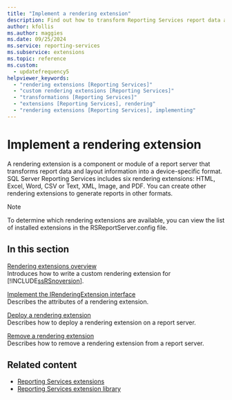 ```yaml
---
title: "Implement a rendering extension"
description: Find out how to transform Reporting Services report data and layout information into device-specific formats by implementing rendering extensions.
author: kfollis
ms.author: maggies
ms.date: 09/25/2024
ms.service: reporting-services
ms.subservice: extensions
ms.topic: reference
ms.custom:
  - updatefrequency5
helpviewer_keywords:
  - "rendering extensions [Reporting Services]"
  - "custom rendering extensions [Reporting Services]"
  - "transformations [Reporting Services]"
  - "extensions [Reporting Services], rendering"
  - "rendering extensions [Reporting Services], implementing"
---
```

# Implement a rendering extension
  A rendering extension is a component or module of a report server that transforms report data and layout information into a device-specific format. SQL Server Reporting Services includes six rendering extensions: HTML, Excel, Word, CSV or Text, XML, Image, and PDF. You can create other rendering extensions to generate reports in other formats.  
  
> [!NOTE]  
>  To determine which rendering extensions are available, you can view the list of installed extensions in the RSReportServer.config file.  
  
## In this section  
 [Rendering extensions overview](../../../reporting-services/extensions/rendering-extension/rendering-extensions-overview.md)  
 Introduces how to write a custom rendering extension for [!INCLUDE[ssRSnoversion](../../../includes/ssrsnoversion-md.md)].  
  
 [Implement the IRenderingExtension interface](../../../reporting-services/extensions/rendering-extension/implementing-the-irenderingextension-interface.md)  
 Describes the attributes of a rendering extension.  
  
 [Deploy a rendering extension](../../../reporting-services/extensions/rendering-extension/deploying-a-rendering-extension.md)  
 Describes how to deploy a rendering extension on a report server.  
  
 [Remove a rendering extension](../../../reporting-services/extensions/rendering-extension/removing-a-rendering-extension.md)  
 Describes how to remove a rendering extension from a report server.  
  
## Related content

- [Reporting Services extensions](../../../reporting-services/extensions/reporting-services-extensions.md)
- [Reporting Services extension library](../../../reporting-services/extensions/reporting-services-extension-library.md)
